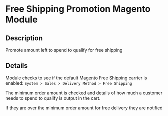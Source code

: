 # Free Shipping Promotion Magento Module

## Description
Promote amount left to spend to qualify for free shipping

## Details
Module checks to see if the default Magento Free Shipping carrier is enabled:
`System > Sales > Delivery Method > Free Shipping`

The minimum order amount is checked and details of how much a customer needs to spend
to qualify is output in the cart.

If they are over the minimum order amount for free delivery they are notified

